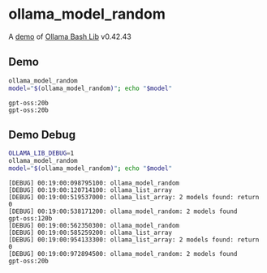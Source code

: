 # ollama_model_random

A [demo](../README.md#demos) of [Ollama Bash Lib](https://github.com/attogram/ollama-bash-lib) v0.42.43

## Demo

```bash
ollama_model_random
model="$(ollama_model_random)"; echo "$model"
```
```
gpt-oss:20b
gpt-oss:20b
```

## Demo Debug

```bash
OLLAMA_LIB_DEBUG=1
ollama_model_random
model="$(ollama_model_random)"; echo "$model"
```
```
[DEBUG] 00:19:00:098795100: ollama_model_random
[DEBUG] 00:19:00:120714100: ollama_list_array
[DEBUG] 00:19:00:519537000: ollama_list_array: 2 models found: return 0
[DEBUG] 00:19:00:538171200: ollama_model_random: 2 models found
gpt-oss:120b
[DEBUG] 00:19:00:562350300: ollama_model_random
[DEBUG] 00:19:00:585259200: ollama_list_array
[DEBUG] 00:19:00:954133300: ollama_list_array: 2 models found: return 0
[DEBUG] 00:19:00:972894500: ollama_model_random: 2 models found
gpt-oss:20b
```
